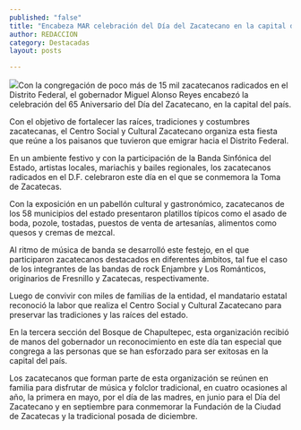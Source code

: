 ```yaml
---
published: "false"
title: "Encabeza MAR celebración del Día del Zacatecano en la capital del país "
author: REDACCION
category: Destacadas
layout: posts

---
```


![](http://i.imgur.com/D1SRnN5m.jpg)Con la congregación de poco más de 15 mil zacatecanos radicados en el Distrito Federal, el gobernador Miguel Alonso Reyes encabezó la celebración del 65 Aniversario del Día del Zacatecano, en la capital del país. 

Con el objetivo de fortalecer las raíces, tradiciones y costumbres zacatecanas, el Centro Social y Cultural Zacatecano organiza esta fiesta que reúne a los paisanos que tuvieron que emigrar hacia el Distrito Federal. 

En un ambiente festivo y con la participación de la Banda Sinfónica del Estado, artistas locales, mariachis y bailes regionales, los zacatecanos radicados en el D.F. celebraron este día en el que se conmemora la Toma de Zacatecas.

Con la exposición en un pabellón cultural y gastronómico, zacatecanos de los 58 municipios del estado presentaron platillos típicos como el asado de boda, pozole, tostadas, puestos de venta de artesanías, alimentos como quesos y cremas de mezcal.

Al ritmo de música de banda se desarrolló este festejo, en el que participaron zacatecanos destacados en diferentes ámbitos, tal fue el caso de los integrantes de las bandas de rock Enjambre y Los Románticos, originarios de Fresnillo y Zacatecas, respectivamente.

Luego de convivir con miles de familias de la entidad, el mandatario estatal reconoció la labor que realiza el Centro Social y Cultural Zacatecano para preservar las tradiciones y las raíces del estado.

En la tercera sección del Bosque de Chapultepec, esta organización recibió de manos del gobernador un reconocimiento en este día tan especial que congrega a las personas que se han esforzado para ser exitosas en la capital del país.

Los zacatecanos que forman parte de esta organización se reúnen en familia para disfrutar de música y folclor tradicional, en cuatro ocasiones al año, la primera en mayo, por el día de las madres, en junio para el Día del Zacatecano y en septiembre para conmemorar la Fundación de la Ciudad de Zacatecas y la tradicional posada de diciembre.
